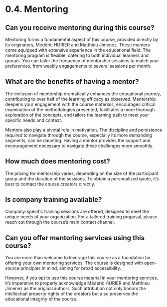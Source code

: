 # 0.4. Mentoring

## Can you receive mentoring during this course?

Mentoring forms a fundamental aspect of this course, provided directly by its originators, Médéric HURIER and Matthieu Jimenez. These mentors come equipped with extensive experience in the educational field. The mentoring program is flexible, catering to both individual learners and groups. You can tailor the frequency of mentorship sessions to match your preferences, from weekly engagements to several sessions per month.

## What are the benefits of having a mentor?

The inclusion of mentorship dramatically enhances the educational journey, contributing to over half of the learning efficacy as observed. Mentorship deepens your engagement with the course materials, encourages critical examination of the methodologies presented, facilitates a more thorough exploration of the concepts, and tailors the learning path to meet your specific needs and context.

Mentors also play a pivotal role in motivation. The discipline and persistence required to navigate through the course, especially its more demanding segments, can be daunting. Having a mentor provides the support and encouragement necessary to navigate these challenges more smoothly.

## How much does mentoring cost?

The pricing for mentorship varies, depending on the size of the participant group and the duration of the sessions. To obtain a personalized quote, it’s best to contact the course creators directly.

## Is company training available?

Company-specific training sessions are offered, designed to meet the unique needs of your organization. For a tailored training proposal, please reach out through the course’s main contact channel.

## Can you offer mentoring services using this course?

You are more than welcome to leverage this course as a foundation for offering your own mentoring services. The course is designed with open-source principles in mind, aiming for broad accessibility.

However, if you opt to use this course material in your mentoring services, it’s imperative to properly acknowledge Médéric HURIER and Matthieu Jimenez as the original authors. Such attribution not only honors the intellectual property rights of the creators but also preserves the educational integrity of the course.